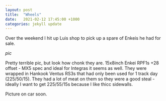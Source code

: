 ```yaml
---
layout: post
title:  "Wheels"
date:   2021-02-12 17:45:00 +1000
categories: jekyll update
---
```


Over the weekend I hit up Luis shop to pick up a spare of Enkeis he had for sale.

*pic*

Pretty terrible pic, but look how chonk they are. 15x8inch Enkei RPF1s +28 offset - MX5 spec and ideal for Integras it seems as well. They were wrapped in Hankook Ventus RS3s that had only been used for 1 track day (225/50/15). They had a lot of meat on them so they were a good steal - ideally I want to get 225/55/15s because I like thicc sidewalls.

Picture on car soon.